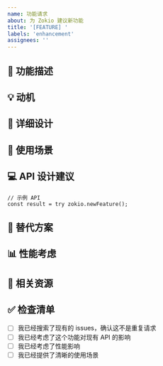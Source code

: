 ```yaml
---
name: 功能请求
about: 为 Zokio 建议新功能
title: '[FEATURE] '
labels: 'enhancement'
assignees: ''
---
```


## 🚀 功能描述
<!-- 清晰简洁地描述你想要的功能 -->

## 💡 动机
<!-- 为什么需要这个功能？它解决了什么问题？ -->

## 📝 详细设计
<!-- 详细描述这个功能应该如何工作 -->

## 🎯 使用场景
<!-- 描述这个功能的典型使用场景 -->

## 💻 API 设计建议
<!-- 如果有的话，提供建议的 API 设计 -->
```zig
// 示例 API
const result = try zokio.newFeature();
```

## 🔄 替代方案
<!-- 描述你考虑过的替代解决方案 -->

## 📊 性能考虑
<!-- 这个功能对性能有什么影响？ -->

## 🔗 相关资源
<!-- 链接到相关的文档、讨论或实现 -->

## ✅ 检查清单
- [ ] 我已经搜索了现有的 issues，确认这不是重复请求
- [ ] 我已经考虑了这个功能对现有 API 的影响
- [ ] 我已经考虑了性能影响
- [ ] 我已经提供了清晰的使用场景
